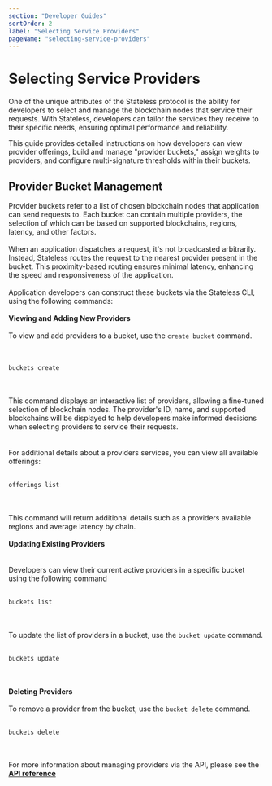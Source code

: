 ```yaml
---
section: "Developer Guides"
sortOrder: 2
label: "Selecting Service Providers"
pageName: "selecting-service-providers"
---
```

# Selecting Service Providers

One of the unique attributes of the Stateless protocol is the ability for
developers to select and manage the blockchain nodes that service their
requests. With Stateless, developers can tailor the services they receive to
their specific needs, ensuring optimal performance and reliability.  

This guide provides detailed instructions on how developers can view provider offerings,
build and manage "provider buckets," assign weights to providers, and configure
multi-signature thresholds within their buckets.

## Provider Bucket Management

Provider buckets refer to a list of chosen blockchain nodes that application
can send requests to. Each bucket can contain multiple providers, the selection
of which can be based on supported blockchains, regions, latency, and other
factors.
<br/><br/>
When an application dispatches a request, it's not broadcasted arbitrarily.
Instead, Stateless routes the request to the nearest provider present in the
bucket. This proximity-based routing ensures minimal latency, enhancing the
speed and responsiveness of the application.
<br/><br/>
Application developers can construct these buckets via the Stateless CLI, using
the following commands: 
<br/><br/>
**Viewing and Adding New Providers**
<br/><br/>
To view and add providers to a bucket, use the `create bucket` command.  
<br/><br/>
```bash
buckets create
```
<br/><br/>
This command displays an interactive list of providers, allowing a fine-tuned
selection of blockchain nodes. The provider's ID, name, and supported
blockchains will be displayed to help developers make informed decisions when
selecting providers to service their requests.  
<br/><br/>
For additional details about a providers services, you can view all available
offerings: 
<br/><br/>
```bash
offerings list
```
<br/><br/> 
This command will return additional details such as a providers available
regions and average latency by chain. 
<br/><br/>
**Updating Existing Providers**  
<br/><br/>
Developers can view their current active providers in a specific bucket using
the following command
<br/><br/>
```bash
buckets list
```
<br/><br/>
To update the list of providers in a bucket, use the `bucket update` command.
<br/><br/>
```bash
buckets update
```
<br/><br/>
**Deleting Providers**
<br/><br/>
To remove a provider from the bucket, use the `bucket delete` command.&nbsp; 
<br/><br/>
```bash
buckets delete
```
<br/><br/>
For more information about managing providers via the API, please see the [**API reference**](https://app.stateless.solutions/api-reference)
